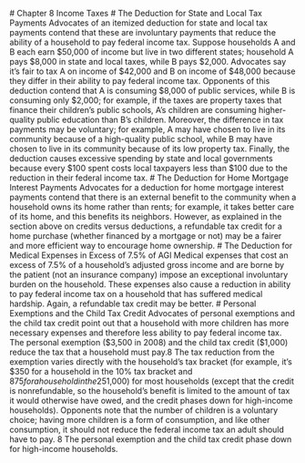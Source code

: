 \# Chapter 8 Income Taxes # The Deduction for State and Local Tax Payments Advocates of an itemized deduction for state and local tax payments contend that these are involuntary payments that reduce the ability of a household to pay federal income tax. Suppose households A and B each earn $50,000 of income but live in two different states; household A pays $8,000 in state and local taxes, while B pays $2,000. Advocates say it’s fair to tax A on income of $42,000 and B on income of $48,000 because they differ in their ability to pay federal income tax. Opponents of this deduction contend that A is consuming $8,000 of public services, while B is consuming only $2,000; for example, if the taxes are property taxes that finance their children’s public schools, A’s children are consuming higher-quality public education than B’s children. Moreover, the difference in tax payments may be voluntary; for example, A may have chosen to live in its community because of a high-quality public school, while B may have chosen to live in its community because of its low property tax. Finally, the deduction causes excessive spending by state and local governments because every $100 spent costs local taxpayers less than $100 due to the reduction in their federal income tax. # The Deduction for Home Mortgage Interest Payments Advocates for a deduction for home mortgage interest payments contend that there is an external benefit to the community when a household owns its home rather than rents; for example, it takes better care of its home, and this benefits its neighbors. However, as explained in the section above on credits versus deductions, a refundable tax credit for a home purchase (whether financed by a mortgage or not) may be a fairer and more efficient way to encourage home ownership. # The Deduction for Medical Expenses in Excess of 7.5% of AGI Medical expenses that cost an excess of 7.5% of a household’s adjusted gross income and are borne by the patient (not an insurance company) impose an exceptional involuntary burden on the household. These expenses also cause a reduction in ability to pay federal income tax on a household that has suffered medical hardship. Again, a refundable tax credit may be better. # Personal Exemptions and the Child Tax Credit Advocates of personal exemptions and the child tax credit point out that a household with more children has more necessary expenses and therefore less ability to pay federal income tax. The personal exemption ($3,500 in 2008) and the child tax credit ($1,000) reduce the tax that a household must pay.8 The tax reduction from the exemption varies directly with the household’s tax bracket (for example, it’s $350 for a household in the 10% tax bracket and $875 for a household in the 25% tax bracket), while the tax reduction from the credit is the same ($1,000) for most households (except that the credit is nonrefundable, so the household’s benefit is limited to the amount of tax it would otherwise have owed, and the credit phases down for high-income households). Opponents note that the number of children is a voluntary choice; having more children is a form of consumption, and like other consumption, it should not reduce the federal income tax an adult should have to pay. 8 The personal exemption and the child tax credit phase down for high-income households.